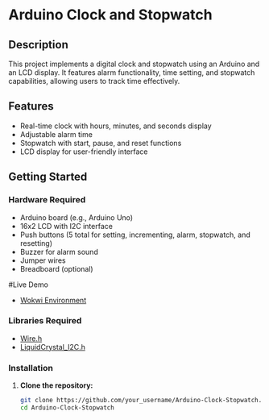 # Arduino Clock and Stopwatch

## Description
This project implements a digital clock and stopwatch using an Arduino and an LCD display. It features alarm functionality, time setting, and stopwatch capabilities, allowing users to track time effectively.

## Features
- Real-time clock with hours, minutes, and seconds display
- Adjustable alarm time
- Stopwatch with start, pause, and reset functions
- LCD display for user-friendly interface

## Getting Started

### Hardware Required
- Arduino board (e.g., Arduino Uno)
- 16x2 LCD with I2C interface
- Push buttons (5 total for setting, incrementing, alarm, stopwatch, and resetting)
- Buzzer for alarm sound
- Jumper wires
- Breadboard (optional)

#Live Demo
- [Wokwi Environment](https://wokwi.com/projects/412999507931663361) 

### Libraries Required
- [Wire.h](https://www.arduino.cc/en/Reference/Wire)
- [LiquidCrystal_I2C.h](https://github.com/johnrickman/LiquidCrystal_I2C)

### Installation
1. **Clone the repository:**
   ```bash
   git clone https://github.com/your_username/Arduino-Clock-Stopwatch.git
   cd Arduino-Clock-Stopwatch
